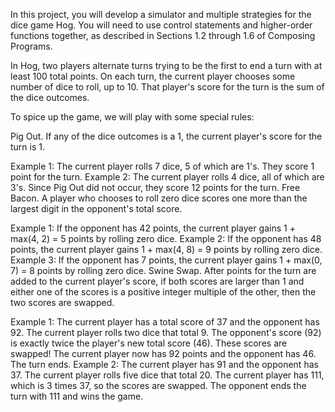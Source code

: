 In this project, you will develop a simulator and multiple strategies for the dice game Hog. You will need to use control statements and higher-order functions together, as described in Sections 1.2 through 1.6 of Composing Programs.

In Hog, two players alternate turns trying to be the first to end a turn with at least 100 total points. On each turn, the current player chooses some number of dice to roll, up to 10. That player's score for the turn is the sum of the dice outcomes.

To spice up the game, we will play with some special rules:

Pig Out. If any of the dice outcomes is a 1, the current player's score for the turn is 1.

Example 1: The current player rolls 7 dice, 5 of which are 1's. They score 1 point for the turn.
Example 2: The current player rolls 4 dice, all of which are 3's. Since Pig Out did not occur, they score 12 points for the turn.
Free Bacon. A player who chooses to roll zero dice scores one more than the largest digit in the opponent's total score.

Example 1: If the opponent has 42 points, the current player gains 1 + max(4, 2) = 5 points by rolling zero dice.
Example 2: If the opponent has 48 points, the current player gains 1 + max(4, 8) = 9 points by rolling zero dice.
Example 3: If the opponent has 7 points, the current player gains 1 + max(0, 7) = 8 points by rolling zero dice.
Swine Swap. After points for the turn are added to the current player's score, if both scores are larger than 1 and either one of the scores is a positive integer multiple of the other, then the two scores are swapped.

Example 1: The current player has a total score of 37 and the opponent has 92. The current player rolls two dice that total 9. The opponent's score (92) is exactly twice the player's new total score (46). These scores are swapped! The current player now has 92 points and the opponent has 46. The turn ends.
Example 2: The current player has 91 and the opponent has 37. The current player rolls five dice that total 20. The current player has 111, which is 3 times 37, so the scores are swapped. The opponent ends the turn with 111 and wins the game.

